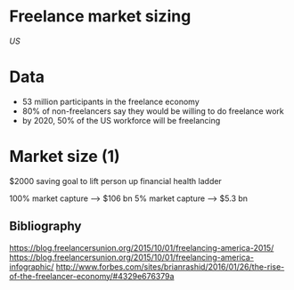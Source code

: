 # Freelance market sizing
*US*

# Data
- 53 million participants in the freelance economy
- 80% of non-freelancers say they would be willing to do freelance work
- by 2020, 50% of the US workforce will be freelancing

# Market size (1)

$2000 saving goal to lift person up financial health ladder

100% market capture --> $106 bn
5% market capture --> $5.3 bn

## Bibliography
https://blog.freelancersunion.org/2015/10/01/freelancing-america-2015/
https://blog.freelancersunion.org/2015/10/01/freelancing-america-infographic/
http://www.forbes.com/sites/brianrashid/2016/01/26/the-rise-of-the-freelancer-economy/#4329e676379a
